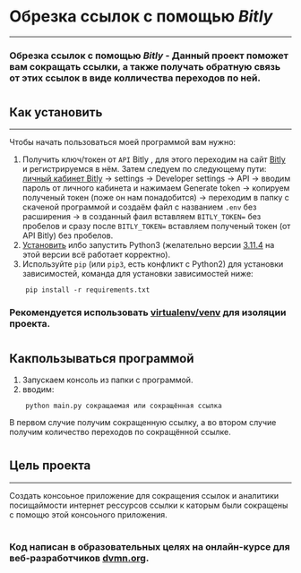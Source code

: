 

# __Обрезка ссылок с помощью *Bitly*__
___
### __Обрезка ссылок с помощью *Bitly*__ - Данный проект поможет вам сокращать ссылки, а также получать обратную связь от этих ссылок в виде колличества переходов по ней.

#
## __Как установить__
___
Чтобы начать пользоваться моей программой вам нужно:
1. Получить ключ/токен от `API` Bitly , для этого переходим на сайт [Bitly](https://bitly.is/3PYvAPr) и регистрируемся в нём. 
Затем следуем по следующему пути: [личный кабинет Bitly](https://bitly.is/3PYvAPr) → settings → Developer settings → API → вводим пароль от личного кабинета и нажимаем Generate token → копируем полученый токен (поже он нам понадобится) → переходим в папку с скаченой программой и создаём файл с названием `.env` без расширения → в созданный фаил вставляем `BITLY_TOKEN=` без пробелов и сразу после `BITLY_TOKEN=` вставляем полученый токен (от API Bitly) без пробелов.
2. [Установить](https://bit.ly/3O1rWkW) илбо запустить Python3 (желательно версии [3.11.4](https://bit.ly/46MvdgG) на этой версии всё работает корректно).
3. Используйте `pip` (или `pip3`, есть конфликт с Python2) для установки зависимостей, команда для установки зависимостей ниже:
```
    pip install -r requirements.txt
```
### Рекомендуется использовать [virtualenv/venv](https://bit.ly/3XUudTL) для изоляции проекта.

#
## Какпользываться программой
1. Запускаем консоль из папки с программой.
2. вводим:
 ```
     python main.py сокращаемая или сокращённая ссылка
 ``` 
   В первом случие получим сокращенную ссылку, а во втором случие получим количество переходов по сокращённой ссылке.

#
## Цель проекта
___
Создать консоьное приложение для сокращения ссылок и аналитики посищаймости интернет рессурсов ссылки к каторым были сокращены с помощю этой консоьного приложения.

#
### Код написан в образовательных целях на онлайн-курсе для веб-разработчиков [dvmn.org](https://bit.ly/3O12fRN).
